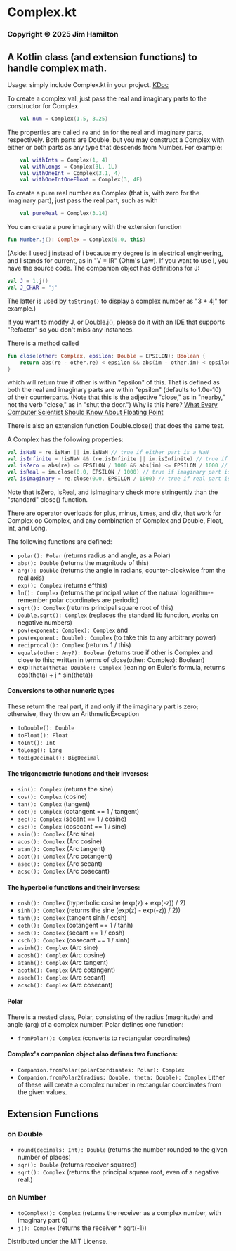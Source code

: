 # Complex.kt
### Copyright © 2025 Jim Hamilton
## A Kotlin class (and extension functions) to handle complex math.

Usage: simply include Complex.kt in your project. 
[KDoc](https://hamiltonjim.github.io/complex/index.html)

To create a complex val, just pass the real and 
imaginary parts to the constructor for Complex. 
```kotlin
    val num = Complex(1.5, 3.25)
```
The properties are called `re` and `im` for
the real and imaginary parts, respectively.
Both parts are Double, but you may construct a 
Complex with either or both parts as any type 
that descends from Number. For example:
```kotlin
    val withInts = Complex(1, 4)
    val withLongs = Complex(3L, 1L)
    val withOneInt = Complex(3.1, 4)
    val withOneIntOneFloat = Complex(3, 4F)
```

To create a pure real number as Complex (that is,
with zero for the imaginary part), just pass the
real part, such as with
```kotlin
    val pureReal = Complex(3.14)
```
You can create a pure imaginary with the extension
function 
```kotlin
fun Number.j(): Complex = Complex(0.0, this)

```
(Aside: I used j instead of i because my degree is
in electrical engineering, and I stands for current, 
as in "V = IR" (Ohm's Law). If you want to use I, you have the 
source code. The companion object has definitions 
for J:
```kotlin
val J = 1.j()
val J_CHAR = 'j'
```
The latter is used by `toString()` to display a
complex number as "3 + 4j" for example.)

If you want to modify J, or Double.j(), please do it 
with an IDE that supports "Refactor" so you don't 
miss any instances.

There is a method called
```kotlin
fun close(other: Complex, epsilon: Double = EPSILON): Boolean {
    return abs(re - other.re) < epsilon && abs(im - other.im) < epsilon
}
```
which will return
true if other is within "epsilon" of this. That is
defined as both the real and imaginary parts are
within "epsilon" (defaults to 1.0e-10) of their
counterparts. (Note that this is the adjective
"close," as in "nearby," not the verb "close," as
in "shut the door.") Why is this here? [What
Every Computer Scientist Should Know About
Floating Point](https://docs.oracle.com/cd/E19957-01/806-3568/ncg_goldberg.html)

There is also an extension function Double.close()
that does the same test.

A Complex has the following properties:
```kotlin
val isNaN = re.isNan || im.isNaN // true if either part is a NaN
val isInfinite = !isNaN && (re.isInfinite || im.isInfinite) // true if !isNan and either part is infinite
val isZero = abs(re) <= EPSILON / 1000 && abs(im) <= EPSILON / 1000 // true if both parts are "close" to zero
val isReal = im.close(0.0, EPSILON / 1000) // true if imaginary part is zero
val isImaginary = re.close(0.0, EPSILON / 1000) // true if real part is zero
```
Note that isZero, isReal, and isImaginary check
more stringently than the "standard" close() 
function.

There are operator overloads for plus, minus, times,
and div, that work for Complex op Complex, and any
combination of Complex and Double, Float, Int, and
Long.

The following functions are defined:
- `polar(): Polar` (returns radius and angle, as a Polar)
- `abs(): Double` (returns the magnitude of this)
- `arg(): Double` (returns the angle in radians,
  counter-clockwise from the real axis)
- `exp(): Complex` (returns e^this)
- `ln(): Complex` (returns the principal value of the natural logarithm--
remember polar coordinates are periodic)
- `sqrt(): Complex` (returns principal square root of this)
- `Double.sqrt(): Complex` (replaces the standard lib function, 
works on negative numbers)
- `pow(exponent: Complex): Complex` and
- `pow(exponent: Double): Complex` (to take this to
any arbitrary power)
- `reciprocal(): Complex` (returns 1 / this)
- `equals(other: Any?): Boolean` (returns true
if other is Complex and close to this; written
in terms of close(other: Complex): Boolean)
- expI`Theta(theta: Double): Complex` (leaning on
Euler's formula, returns cos(theta) + j * sin(theta))

#### Conversions to other numeric types

These return the real part, if and only
if the imaginary part is zero; otherwise,
they throw an ArithmeticException
- `toDouble(): Double`
- `toFloat(): Float`
- `toInt(): Int`
- `toLong(): Long`
- `toBigDecimal(): BigDecimal`


#### The trigonometric functions and their inverses:

- `sin(): Complex` (returns the sine)
- `cos(): Complex` (cosine)
- `tan(): Complex` (tangent)
- `cot(): Complex` (cotangent == 1 / tangent)
- `sec(): Complex` (secant == 1 / cosine)
- `csc(): Complex` (cosecant == 1 / sine)
- `asin(): Complex` (Arc sine)
- `acos(): Complex` (Arc cosine)
- `atan(): Complex` (Arc tangent)
- `acot(): Complex` (Arc cotangent)
- `asec(): Complex` (Arc secant)
- `acsc(): Complex` (Arc cosecant)

#### The hyperbolic functions and their inverses:

- `cosh(): Complex` (hyperbolic cosine (exp(z) + exp(-z)) / 2)
- `sinh(): Complex` (returns the sine (exp(z) - exp(-z)) / 2))
- `tanh(): Complex` (tangent sinh / cosh)
- `coth(): Complex` (cotangent == 1 / tanh)
- `sech(): Complex` (secant == 1 / cosh)
- `csch(): Complex` (cosecant == 1 / sinh)
- `asinh(): Complex` (Arc sine)
- `acosh(): Complex` (Arc cosine)
- `atanh(): Complex` (Arc tangent)
- `acoth(): Complex` (Arc cotangent)
- `asech(): Complex` (Arc secant)
- `acsch(): Complex` (Arc cosecant)

#### Polar

There is a nested class, Polar, consisting of the
radius (magnitude) and angle (arg) of a complex
number. Polar defines one function:
- `fromPolar(): Complex` (converts to rectangular
coordinates)

#### Complex's companion object also defines two functions:

- `Companion.fromPolar(polarCoordinates: Polar): Complex`
- `Companion.fromPolar2(radius: Double, theta: Double): Complex`
Either of these will create a complex number in
rectangular coordinates from the given values.

## Extension Functions
### on Double

- `round(decimals: Int): Double` (returns the
number rounded to the given number of places)
- `sqr(): Double` (returns receiver squared)
- `sqrt(): Complex` (returns the principal square
root, even of a negative real.)

### on Number

- `toComplex(): Complex` (returns the receiver as
a complex number, with imaginary part 0)
- `j(): Complex` (returns the receiver * sqrt(-1))

Distributed under the MIT License.